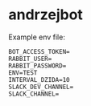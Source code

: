 # andrzejbot

Example env file:
```
BOT_ACCESS_TOKEN=
RABBIT_USER=
RABBIT_PASSWORD=
ENV=TEST
INTERVAL_DZIDA=10
SLACK_DEV_CHANNEL=
SLACK_CHANNEL=
```